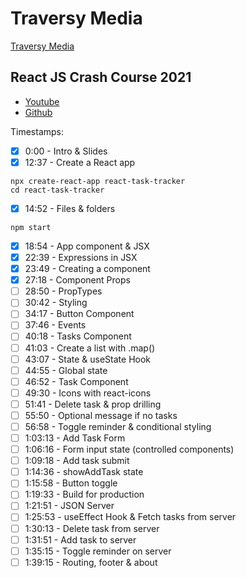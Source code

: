 # Traversy Media

[Traversy Media](https://www.youtube.com/channel/UC29ju8bIPH5as8OGnQzwJyA)

## React JS Crash Course 2021

* [Youtube](https://www.youtube.com/watch?v=w7ejDZ8SWv8)
* [Github](https://github.com/bradtraversy/react-crash-2021)

Timestamps:
- [x] 0:00​ - Intro & Slides
- [x] 12:37​ - Create a React app
```
npx create-react-app react-task-tracker
cd react-task-tracker
```
- [x] 14:52​ - Files & folders
```
npm start
```
- [x] 18:54​ - App component & JSX
- [x] 22:39​ - Expressions in JSX
- [x] 23:49​ - Creating a component
- [x] 27:18​ - Component Props
- [ ] 28:50​ - PropTypes
- [ ] 30:42​ - Styling
- [ ] 34:17​ - Button Component
- [ ] 37:46​ - Events
- [ ] 40:18​ - Tasks Component
- [ ] 41:03​ - Create a list with .map()
- [ ] 43:07​ - State & useState Hook
- [ ] 44:55​ - Global state
- [ ] 46:52​ - Task Component
- [ ] 49:30​ - Icons with react-icons
- [ ] 51:41​ - Delete task & prop drilling
- [ ] 55:50​ - Optional message if no tasks
- [ ] 56:58​ - Toggle reminder & conditional styling
- [ ] 1:03:13​ - Add Task Form
- [ ] 1:06:16​ - Form input state (controlled components)
- [ ] 1:09:18​ - Add task submit
- [ ] 1:14:36​ - showAddTask state
- [ ] 1:15:58​ - Button toggle
- [ ] 1:19:33​ - Build for production
- [ ] 1:21:51​ - JSON Server
- [ ] 1:25:53​ - useEffect Hook & Fetch tasks from server
- [ ] 1:30:13​ - Delete task from server
- [ ] 1:31:51​ - Add task to server
- [ ] 1:35:15​ - Toggle reminder on server
- [ ] 1:39:15​ - Routing, footer & about
